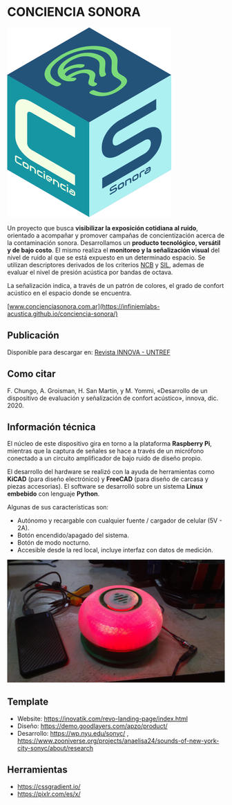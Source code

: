# CONCIENCIA SONORA

![](img/logo.png)


Un proyecto que busca **visibilizar la exposición cotidiana al ruido**, orientado a acompañar y promover campañas de concientización acerca de la contaminación sonora. Desarrollamos un **producto tecnológico, versátil y de bajo costo**. El mismo realiza el **monitoreo y la señalización visual** del nivel de ruido al que se está expuesto en un determinado espacio. Se utilizan descriptores derivados de los criterios [NCB](https://asa.scitation.org/doi/10.1121/1.398243) y [SIL](https://asa.scitation.org/doi/10.1121/1.381757), ademas de evaluar el nivel de presión acústica por bandas de octava.

La señalización indica, a través de un patrón de colores, el grado de confort acústico en el espacio donde se encuentra.

[www.concienciasonora.com.ar](https://infiniemlabs-acustica.github.io/conciencia-sonora/)

## Publicación 
Disponible para descargar en:
[Revista INNOVA - UNTREF](http://revistas.untref.edu.ar/index.php/innova/article/view/882)

## Como citar
F. Chungo, A. Groisman, H. San Martín, y M. Yommi, «Desarrollo de un dispositivo de evaluación y señalización de confort acústico», innova, dic. 2020.

## Información técnica
El núcleo de este dispositivo gira en torno a la plataforma **Raspberry Pi**, mientras que la captura de señales se hace a través de un micrófono conectado a un circuito amplificador de bajo ruido de diseño propio.

El desarrollo del hardware se realizó con la ayuda de herramientas como **KiCAD** (para diseño electrónico) y **FreeCAD** (para diseño de carcasa y piezas accesorias). El software se desarrolló sobre un sistema **Linux embebido** con lenguaje **Python**.

Algunas de sus características son:

* Autónomo y recargable con cualquier fuente / cargador de celular (5V - 2A).
* Botón encendido/apagado del sistema.
* Botón de modo nocturno.
* Accesible desde la red local, incluye interfaz con datos de medición.

![](img/prototipo1.jpg)


## Template 

* Website: https://inovatik.com/revo-landing-page/index.html
* Diseño: https://demo.goodlayers.com/apzo/product/
* Desarrollo: https://wp.nyu.edu/sonyc/ , https://www.zooniverse.org/projects/anaelisa24/sounds-of-new-york-city-sonyc/about/research

## Herramientas
* https://cssgradient.io/
* https://pixlr.com/es/x/

##
